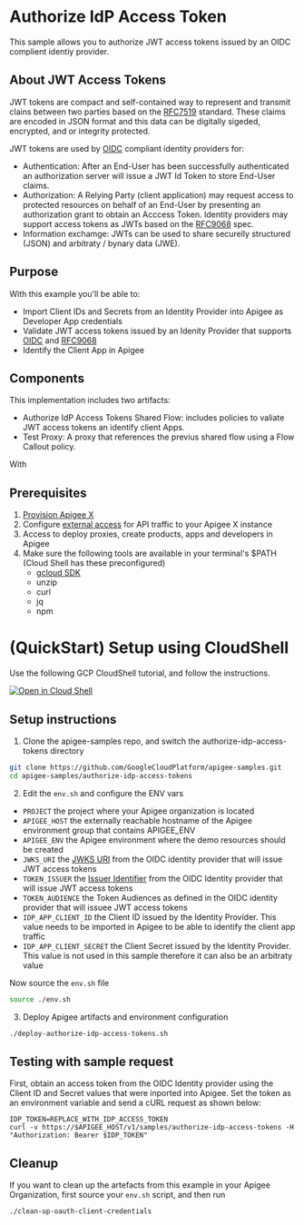 # Authorize IdP Access Token

This sample allows you to authorize JWT access tokens issued by an OIDC complient identiy provider.

## About JWT Access Tokens

JWT tokens are compact and self-contained way to represent and transmit clains between two parties based on the [RFC7519](https://www.rfc-editor.org/rfc/rfc7519) standard. These claims are encoded in JSON format and this data can be digitally sigeded, encrypted, and or integrity protected.

JWT tokens are used by [OIDC](https://openid.net/specs/openid-connect-core-1_0.html) compliant identity providers for:
* Authentication: After an End-User has been successfully authenticated an authorization server will issue a JWT Id Token to store End-User claims.
* Authorization: A Relying Party (client application) may request access to protected resources on behalf of an End-User by presenting an authorization grant to obtain an Acccess Token. Identity providers may support access tokens as JWTs based on the [RFC9068](https://datatracker.ietf.org/doc/rfc9068/) spec.
* Information exchamge: JWTs can be used to share securelly structured (JSON) and arbitraty / bynary data (JWE).

## Purpose

With this example you'll be able to:

* Import Client IDs and Secrets from an Identity Provider into Apigee as Developer App credentials
* Validate JWT access tokens issued by an Idenity Provider that supports [OIDC](https://openid.net/specs/openid-connect-core-1_0.html) and [RFC9068](https://datatracker.ietf.org/doc/rfc9068/)
* Identify the Client App in Apigee

## Components

This implementation includes two artifacts:

* Authorize IdP Access Tokens Shared Flow: includes policies to valiate JWT access tokens an identify client Apps.
* Test Proxy: A proxy that references the previus shared flow using a Flow Callout policy.

With 

## Prerequisites
1. [Provision Apigee X](https://cloud.google.com/apigee/docs/api-platform/get-started/provisioning-intro)
2. Configure [external access](https://cloud.google.com/apigee/docs/api-platform/get-started/configure-routing#external-access) for API traffic to your Apigee X instance
3. Access to deploy proxies, create products, apps and developers in Apigee
4. Make sure the following tools are available in your terminal's $PATH (Cloud Shell has these preconfigured)
    * [gcloud SDK](https://cloud.google.com/sdk/docs/install)
    * unzip
    * curl
    * jq
    * npm
# (QuickStart) Setup using CloudShell

Use the following GCP CloudShell tutorial, and follow the instructions.

[![Open in Cloud Shell](https://gstatic.com/cloudssh/images/open-btn.png)](https://ssh.cloud.google.com/cloudshell/open?cloudshell_git_repo=https://github.com/GoogleCloudPlatform/apigee-samples&cloudshell_git_branch=main&cloudshell_workspace=.&cloudshell_tutorial=authorize-idp-access-tokens/docs/cloudshell-tutorial.md)

## Setup instructions

1. Clone the apigee-samples repo, and switch the authorize-idp-access-tokens directory


```bash
git clone https://github.com/GoogleCloudPlatform/apigee-samples.git
cd apigee-samples/authorize-idp-access-tokens
```

2. Edit the `env.sh` and configure the ENV vars

* `PROJECT` the project where your Apigee organization is located
* `APIGEE_HOST` the externally reachable hostname of the Apigee environment group that contains APIGEE_ENV
* `APIGEE_ENV` the Apigee environment where the demo resources should be created
* `JWKS_URI` the [JWKS URI](https://openid.net/specs/openid-connect-core-1_0.html#RotateSigKeys) from the OIDC identity provider that will issue JWT access tokens
* `TOKEN_ISSUER` the [Issuer Identifier](https://openid.net/specs/openid-connect-core-1_0.html#IssuerIdentifier) from the OIDC Identity provider that will issue JWT access tokens
* `TOKEN_AUDIENCE` the Token Audiences as defined in the OIDC identity provider that will issuee JWT access tokens
* `IDP_APP_CLIENT_ID` the Client ID issued by the Identity Provider. This value needs to be imported in Apigee to be able to identify the client app traffic
* `IDP_APP_CLIENT_SECRET` the Client Secret issued by the Identity Provider. This value is not used in this sample therefore it can also be an arbitraty value


Now source the `env.sh` file

```bash
source ./env.sh
```

3. Deploy Apigee artifacts and environment configuration

```bash
./deploy-authorize-idp-access-tokens.sh
```

## Testing with sample request

First, obtain an access token from the OIDC Identity provider using the Client ID and Secret values that were inported into Apigee. Set the token as an environment variable and send a cURL request as shown below:

```
IDP_TOKEN=REPLACE_WITH_IDP_ACCESS_TOKEN
curl -v https://$APIGEE_HOST/v1/samples/authorize-idp-access-tokens -H "Authorization: Bearer $IDP_TOKEN"
```

## Cleanup

If you want to clean up the artefacts from this example in your Apigee Organization, first source your `env.sh` script, and then run

```bash
./clean-up-oauth-client-credentials
```
